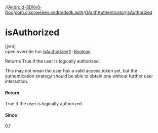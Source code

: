 //[Android-SDKv6-Doc](../../../index.md)/[com.ciscowebex.androidsdk.auth](../index.md)/[OAuthAuthenticator](index.md)/[isAuthorized](is-authorized.md)

# isAuthorized

[jvm]\
open override fun [isAuthorized](is-authorized.md)(): [Boolean](https://kotlinlang.org/api/latest/jvm/stdlib/kotlin/-boolean/index.html)

Returns True if the user is logically authorized.

This may not mean the user has a valid access token yet, but the authentication strategy should be able to obtain one without further user interaction.

#### Return

True if the user is logically authorized

#### Since

0.1
